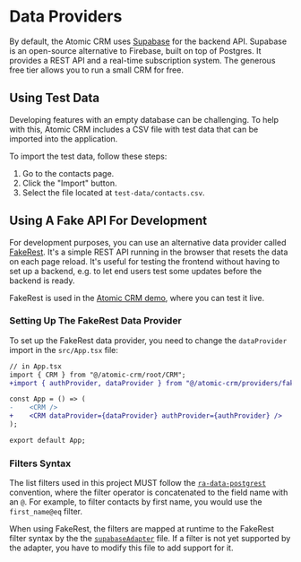 # Data Providers

By default, the Atomic CRM uses [Supabase](https://supabase.com) for the backend API. Supabase is an open-source alternative to Firebase, built on top of Postgres. It provides a REST API and a real-time subscription system. The generous free tier allows you to run a small CRM for free.

## Using Test Data

Developing features with an empty database can be challenging. To help with this, Atomic CRM includes a CSV file with test data that can be imported into the application.

To import the test data, follow these steps:

1. Go to the contacts page.
2. Click the "Import" button.
3. Select the file located at `test-data/contacts.csv`.

## Using A Fake API For Development

For development purposes, you can use an alternative data provider called [FakeRest](https://github.com/marmelab/FakeRest). It's a simple REST API running in the browser that resets the data on each page reload. It's useful for testing the frontend without having to set up a backend, e.g. to let end users test some updates before the backend is ready.

FakeRest is used in the [Atomic CRM demo](https://marmelab.com/try-atomic-crm/), where you can test it live.

### Setting Up The FakeRest Data Provider

To set up the FakeRest data provider, you need to change the `dataProvider` import in the `src/App.tsx` file:

```diff
// in App.tsx
import { CRM } from "@/atomic-crm/root/CRM";
+import { authProvider, dataProvider } from "@/atomic-crm/providers/fakerest";

const App = () => (
-    <CRM />
+    <CRM dataProvider={dataProvider} authProvider={authProvider} />
);

export default App;

```

### Filters Syntax

The list filters used in this project MUST follow the [`ra-data-postgrest`](https://github.com/raphiniert-com/ra-data-postgrest) convention, where the filter operator is concatenated to the field name with an `@`. For example, to filter contacts by first name, you would use the `first_name@eq` filter.

When using FakeRest, the filters are mapped at runtime to the FakeRest filter syntax by the the [`supabaseAdapter`](../../src/providers/fakerest/internal/supabaseAdapter.ts) file. If a filter is not yet supported by the adapter, you have to modify this file to add support for it.
